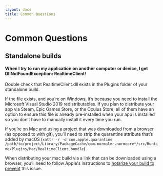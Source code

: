 ```yaml
---
layout: docs
title: Common Questions
---
```

# Common Questions

## Standalone builds
#### When I try to run my application on another computer or device, I get DllNotFoundException: RealtimeClient!
Double check that RealtimeClient.dll exists in the Plugins folder of your standalone build.

If the file exists, and you’re on Windows, it’s because you need to install the Microsoft Visual Studio 2019 redistributables. If you plan to distribute your app via Steam, Epic Games Store, or the Oculus Store, all of them have an option to ensure this file is already pre-installed when your app is installed so you don’t have to manually install it every time you run.

If you’re on Mac and using a project that was downloaded from a browser (as opposed to with git), you’ll need to strip the quarantine attribute that’s added by macOS (`xattr -r -d com.apple.quarantine /path/to/project/Library/PackageCache/com.normalvr.normcore*/src/Runtime/Plugins/Mac/RealtimeClient.bundle`).

When distributing your mac build via a link that can be downloaded using a browser, you’ll need to follow Apple's instructions to [notarize your build to prevent](https://developer.apple.com/documentation/security/notarizing_macos_software_before_distribution) this issue.
